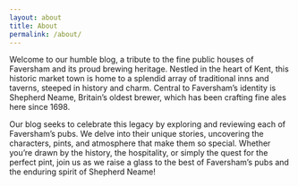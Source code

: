 ```yaml
---
layout: about
title: About
permalink: /about/
---
```


Welcome to our humble blog, a tribute to the fine public houses of Faversham and its proud brewing heritage. Nestled in the heart of Kent, this historic market town is home to a splendid array of traditional inns and taverns, steeped in history and charm. Central to Faversham’s identity is Shepherd Neame, Britain’s oldest brewer, which has been crafting fine ales here since 1698.

Our blog seeks to celebrate this legacy by exploring and reviewing each of Faversham’s pubs. We delve into their unique stories, uncovering the characters, pints, and atmosphere that make them so special. Whether you’re drawn by the history, the hospitality, or simply the quest for the perfect pint, join us as we raise a glass to the best of Faversham’s pubs and the enduring spirit of Shepherd Neame!
